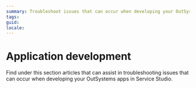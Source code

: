```yaml
---
summary: Troubleshoot issues that can occur when developing your OutSystems apps.
tags: 
guid:
locale:
---
```


# Application development

Find under this section articles that can assist in troubleshooting issues that can occur when developing your OutSystems apps in Service Studio.
